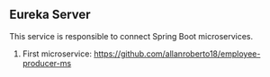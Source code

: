 ## Eureka Server

This service is responsible to connect Spring Boot microservices. 

1. First microservice: https://github.com/allanroberto18/employee-producer-ms